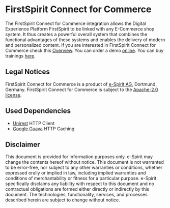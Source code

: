 # FirstSpirit Connect for Commerce

The FirstSpirit Connect for Commerce integration allows the Digital Experience Platform FirstSpirit to be linked with any E-Commerce shop system.
It thus creates a powerful overall system that combines the functional advantages of these systems and enables the delivery of modern and personalized content.
If you are interested in FirstSpirit Connect for Commerce check this
[Overview](https://docs.e-spirit.com/ecom/fcecom/FirstSpirit_Connect_for_Commerce_Documentation_DE.html). You can order a demo [online](https://www.e-spirit.com/us/specialpages/forms/on-demand-demo/).
You can buy trainings [here](https://e-spirit.com/training).

## Legal Notices

FirstSpirit Connect for Commerce is a product of [e-Spirit AG](http://www.e-spirit.com), Dortmund, Germany.
FirstSpirit Connect for Commerce is subject to the [Apache-2.0 license](https://github.com/e-Spirit/connect-for-commerce-module/blob/master/LICENSE).

## Used Dependencies

- [Unirest](https://kong.github.io/unirest-java/) HTTP Client
- [Google Guava](https://github.com/google/guava) HTTP Caching

## Disclaimer

This document is provided for information purposes only.
e-Spirit may change the contents hereof without notice.
This document is not warranted to be error-free, nor subject to any
other warranties or conditions, whether expressed orally or
implied in law, including implied warranties and conditions of
merchantability or fitness for a particular purpose. e-Spirit
specifically disclaims any liability with respect to this document
and no contractual obligations are formed either directly or
indirectly by this document. The technologies, functionality, services,
and processes described herein are subject to change without notice.
